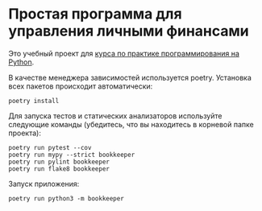 # Простая программа для управления личными финансами
Это учебный проект для [курса по практике программирования на Python](https://github.com/FrCln/bookkeeper).

В качестве менеджера зависимостей используется poetry. Установка всех пакетов происходит автоматически:

```commandline
poetry install
```

Для запуска тестов и статических анализаторов используйте следующие команды (убедитесь,
что вы находитесь в корневой папке проекта):
```commandline
poetry run pytest --cov
poetry run mypy --strict bookkeeper
poetry run pylint bookkeeper
poetry run flake8 bookkeeper
```

Запуск приложения:
```commandline
poetry run python3 -m bookkeeper
```
